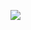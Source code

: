 <a href="https://pinpoint.com/@jon"><img src="https://cards.pinpoint.com/api/profile/img/jon?hideAvatar=true&hideName=true&hideSocials=true&width=854&cache=1"></img></a>
